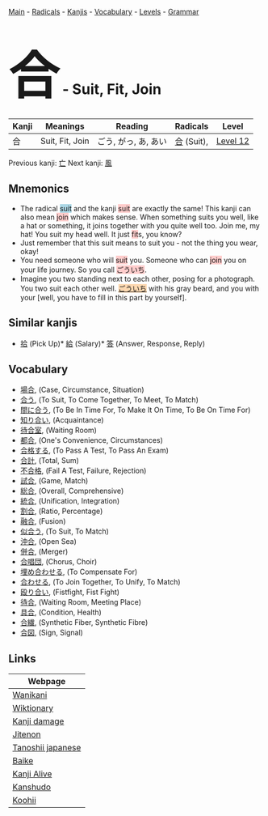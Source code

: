 <style> bigfont {font-size: 100px}</style>
[Main](../README.md) -
[Radicals](../radicals.md) -
[Kanjis](../kanjis.md) -
[Vocabulary](../vocabulary.md) -
[Levels](../levels.md) -
[Grammar](../grammar.md)
# <bigfont> 合</bigfont> - Suit, Fit, Join 

| Kanji | Meanings | Reading | Radicals | Level |
| --- | --- | --- | --- | --- |
| 合 | Suit, Fit, Join | ごう, がっ, あ, あい | [合](../radicals/合.md) (Suit),  | [Level 12](../levels/wk_level12.md) |

Previous kanji: [亡](亡.md) Next kanji: [風](風.md) 

## Mnemonics
 * The radical <span style="background-color:#ADD8E6"> suit</span> and the kanji <span style="background-color:#ffcccb"> suit</span> are exactly the same! This kanji can also mean <span style="background-color:#ffcccb"> join</span> which makes sense. When something suits you well, like a hat or something, it joins together with you quite well too. Join me, my hat! You suit my head well. It just <span style="background-color:#ffcccb"> fit</span>s, you know?
* Just remember that this suit means to suit you - not the thing you wear, okay!
* You need someone who will <span style="background-color:#ffcccb"> suit</span> you. Someone who can <span style="background-color:#ffcccb"> join</span> you on your life journey. So you call <span style="background-color:#ffcccb"> ごういち</span>.
* Imagine you two standing next to each other, posing for a photograph. You two suit each other well. <span style="background-color:#fed8b1"> [ごういち](https://jisho.org/search/ごういち)</span> with his gray beard, and you with your [well, you have to fill in this part by yourself].


## Similar kanjis
 * [拾](拾.md) (Pick Up)* [給](給.md) (Salary)* [答](答.md) (Answer, Response, Reply)


## Vocabulary
 * [場合](../vocabulary/合.md), (Case, Circumstance, Situation)
* [合う](../vocabulary/合.md), (To Suit, To Come Together, To Meet, To Match)
* [間に合う](../vocabulary/合.md), (To Be In Time For, To Make It On Time, To Be On Time For)
* [知り合い](../vocabulary/合.md), (Acquaintance)
* [待合室](../vocabulary/合.md), (Waiting Room)
* [都合](../vocabulary/合.md), (One's Convenience, Circumstances)
* [合格する](../vocabulary/合.md), (To Pass A Test, To Pass An Exam)
* [合計](../vocabulary/合.md), (Total, Sum)
* [不合格](../vocabulary/合.md), (Fail A Test, Failure, Rejection)
* [試合](../vocabulary/合.md), (Game, Match)
* [総合](../vocabulary/合.md), (Overall, Comprehensive)
* [統合](../vocabulary/合.md), (Unification, Integration)
* [割合](../vocabulary/合.md), (Ratio, Percentage)
* [融合](../vocabulary/合.md), (Fusion)
* [似合う](../vocabulary/合.md), (To Suit, To Match)
* [沖合](../vocabulary/合.md), (Open Sea)
* [併合](../vocabulary/合.md), (Merger)
* [合唱団](../vocabulary/合.md), (Chorus, Choir)
* [埋め合わせる](../vocabulary/合.md), (To Compensate For)
* [合わせる](../vocabulary/合.md), (To Join Together, To Unify, To Match)
* [殴り合い](../vocabulary/合.md), (Fistfight, Fist Fight)
* [待合](../vocabulary/合.md), (Waiting Room, Meeting Place)
* [具合](../vocabulary/合.md), (Condition, Health)
* [合繊](../vocabulary/合.md), (Synthetic Fiber, Synthetic Fibre)
* [合図](../vocabulary/合.md), (Sign, Signal)



## Links 

| Webpage |
| --- |
| [Wanikani          ](https://www.wanikani.com/kanji/合) |
| [Wiktionary        ](https://en.wiktionary.org/wiki/合) |
| [Kanji damage      ](http://www.kanjidamage.com/kanji/search?utf8=✓&q=合) |
| [Jitenon           ](https://jitenon.com/kanji/合) |
| [Tanoshii japanese ](https://www.tanoshiijapanese.com/dictionary/kanji.cfm?k=合) |
| [Baike             ](https://baike.baidu.com/item/合) |
| [Kanji Alive       ](https://app.kanjialive.com/合) |
| [Kanshudo          ](https://www.kanshudo.com/searchmn?q=合) |
| [Koohii            ](https://kanji.koohii.com/study/kanji/合) |
